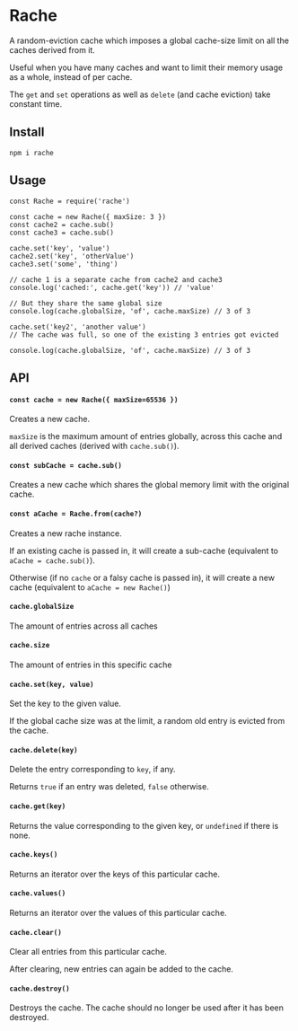 # Rache

A random-eviction cache which imposes a global cache-size limit on all the caches derived from it.

Useful when you have many caches and want to limit their memory usage as a whole, instead of per cache.

The `get` and `set` operations as well as `delete` (and cache eviction) take constant time.

## Install

```
npm i rache
```

## Usage

```
const Rache = require('rache')

const cache = new Rache({ maxSize: 3 })
const cache2 = cache.sub()
const cache3 = cache.sub()

cache.set('key', 'value')
cache2.set('key', 'otherValue')
cache3.set('some', 'thing')

// cache 1 is a separate cache from cache2 and cache3
console.log('cached:', cache.get('key')) // 'value'

// But they share the same global size
console.log(cache.globalSize, 'of', cache.maxSize) // 3 of 3

cache.set('key2', 'another value')
// The cache was full, so one of the existing 3 entries got evicted

console.log(cache.globalSize, 'of', cache.maxSize) // 3 of 3
```

## API

#### `const cache = new Rache({ maxSize=65536 })`

Creates a new cache.

`maxSize` is the maximum amount of entries globally, across this cache and all derived caches (derived with `cache.sub()`).

#### `const subCache = cache.sub()`

Creates a new cache which shares the global memory limit with the original cache.

#### `const aCache = Rache.from(cache?)`

Creates a new rache instance.

If an existing cache is passed in, it will create a sub-cache (equivalent to `aCache = cache.sub()`).

Otherwise (if no `cache` or a falsy cache is passed in), it will create a new cache (equivalent to `aCache = new Rache()`)


#### `cache.globalSize`

The amount of entries across all caches

#### `cache.size`

The amount of entries in this specific cache

#### `cache.set(key, value)`

Set the key to the given value.

If the global cache size was at the limit, a random old entry is evicted from the cache.

#### `cache.delete(key)`

Delete the entry corresponding to `key`, if any.

Returns `true` if an entry was deleted, `false` otherwise.

#### `cache.get(key)`

Returns the value corresponding to the given key, or `undefined` if there is none.

#### `cache.keys()`

Returns an iterator over the keys of this particular cache.

#### `cache.values()`

Returns an iterator over the values of this particular cache.

#### `cache.clear()`

Clear all entries from this particular cache.

After clearing, new entries can again be added to the cache.

#### `cache.destroy()`

Destroys the cache. The cache should no longer be used after it has been destroyed.
